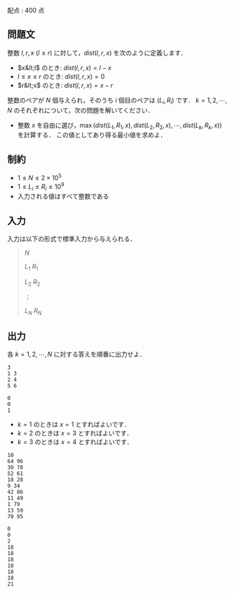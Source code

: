 配点 : $400$ 点

## 問題文

整数 $l,r,x$ ($l \leq r$) に対して，$dist(l,r,x)$ を次のように定義します．

- $x&lt;l$ のとき: $dist(l,r,x)=l-x$
- $l \leq x \leq r$ のとき: $dist(l,r,x)=0$
- $r&lt;x$ のとき: $dist(l,r,x)=x-r$

整数のペアが $N$ 個与えられ，そのうち $i$ 個目のペアは $(L_i,R_i)$ です．
$k=1,2,\cdots,N$ のそれぞれについて，次の問題を解いてください．

- 整数 $x$ を自由に選び，$\max(dist(L_1,R_1,x),dist(L_2,R_2,x),\cdots,dist(L_k,R_k,x))$ を計算する．
この値としてあり得る最小値を求めよ．

## 制約

- $1 \leq N \leq 2 \times 10^5$
- $1 \leq L_i \leq R_i \leq 10^9$
- 入力される値はすべて整数である

## 入力

入力は以下の形式で標準入力から与えられる．

> $N$
> 
> $L_1$ $R_1$
> 
> $L_2$ $R_2$
> 
> $\vdots$
> 
> $L_N$ $R_N$

## 出力

各 $k=1,2,\cdots,N$ に対する答えを順番に出力せよ．

```input1
3
1 3
2 4
5 6
```

```output1
0
0
1
```

- $k=1$ のときは $x=1$ とすればよいです．
- $k=2$ のときは $x=3$ とすればよいです．
- $k=3$ のときは $x=4$ とすればよいです．

```input2
10
64 96
30 78
52 61
18 28
9 34
42 86
11 49
1 79
13 59
70 95
```

```output2
0
0
2
18
18
18
18
18
18
21
```